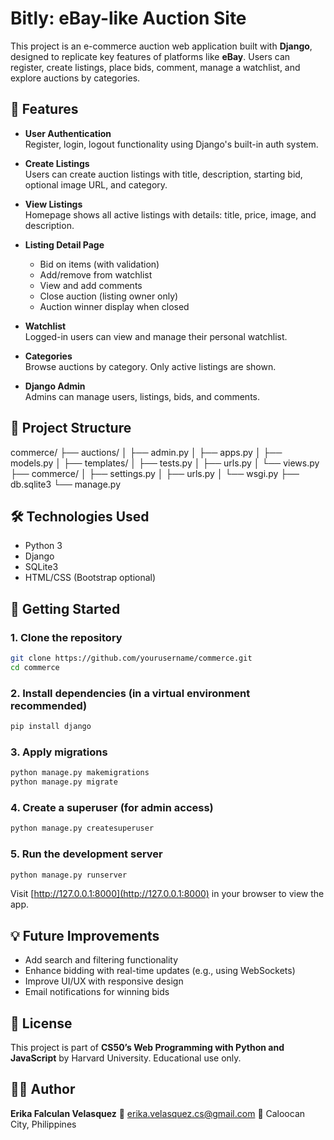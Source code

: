 # Bitly: eBay-like Auction Site

This project is an e-commerce auction web application built with **Django**, designed to replicate key features of platforms like **eBay**. Users can register, create listings, place bids, comment, manage a watchlist, and explore auctions by categories.

## 📌 Features

- **User Authentication**  
  Register, login, logout functionality using Django's built-in auth system.

- **Create Listings**  
  Users can create auction listings with title, description, starting bid, optional image URL, and category.

- **View Listings**  
  Homepage shows all active listings with details: title, price, image, and description.

- **Listing Detail Page**  
  - Bid on items (with validation)
  - Add/remove from watchlist
  - View and add comments
  - Close auction (listing owner only)
  - Auction winner display when closed

- **Watchlist**  
  Logged-in users can view and manage their personal watchlist.

- **Categories**  
  Browse auctions by category. Only active listings are shown.

- **Django Admin**  
  Admins can manage users, listings, bids, and comments.

## 🧠 Project Structure
commerce/
├── auctions/
│   ├── admin.py
│   ├── apps.py
│   ├── models.py
│   ├── templates/
│   ├── tests.py
│   ├── urls.py
│   └── views.py
├── commerce/
│   ├── settings.py
│   ├── urls.py
│   └── wsgi.py
├── db.sqlite3
└── manage.py

## 🛠️ Technologies Used

- Python 3
- Django
- SQLite3
- HTML/CSS (Bootstrap optional)

## 🚀 Getting Started

### 1. Clone the repository
```bash
git clone https://github.com/yourusername/commerce.git
cd commerce
````

### 2. Install dependencies (in a virtual environment recommended)

```bash
pip install django
```

### 3. Apply migrations

```bash
python manage.py makemigrations
python manage.py migrate
```

### 4. Create a superuser (for admin access)

```bash
python manage.py createsuperuser
```

### 5. Run the development server

```bash
python manage.py runserver
```

Visit [http://127.0.0.1:8000](http://127.0.0.1:8000) in your browser to view the app.

## 💡 Future Improvements

* Add search and filtering functionality
* Enhance bidding with real-time updates (e.g., using WebSockets)
* Improve UI/UX with responsive design
* Email notifications for winning bids

## 📄 License

This project is part of **CS50’s Web Programming with Python and JavaScript** by Harvard University. Educational use only.

## 🙋‍♀️ Author

**Erika Falculan Velasquez**
📧 [erika.velasquez.cs@gmail.com](mailto:erika.velasquez.cs@gmail.com)
📍 Caloocan City, Philippines
